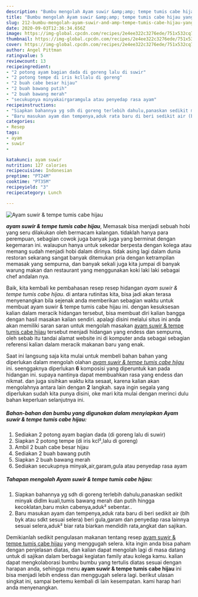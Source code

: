 ```yaml
---
description: "Bumbu mengolah Ayam suwir &amp;amp; tempe tumis cabe hijau yang enak"
title: "Bumbu mengolah Ayam suwir &amp;amp; tempe tumis cabe hijau yang enak"
slug: 212-bumbu-mengolah-ayam-suwir-and-amp-tempe-tumis-cabe-hijau-yang-enak
date: 2020-09-03T12:36:34.656Z
image: https://img-global.cpcdn.com/recipes/2e4ee322c3276ede/751x532cq70/ayam-suwir-tempe-tumis-cabe-hijau-foto-resep-utama.jpg
thumbnail: https://img-global.cpcdn.com/recipes/2e4ee322c3276ede/751x532cq70/ayam-suwir-tempe-tumis-cabe-hijau-foto-resep-utama.jpg
cover: https://img-global.cpcdn.com/recipes/2e4ee322c3276ede/751x532cq70/ayam-suwir-tempe-tumis-cabe-hijau-foto-resep-utama.jpg
author: Angel Pittman
ratingvalue: 5
reviewcount: 13
recipeingredient:
- "2 potong ayam bagian dada di goreng lalu di suwir"
- "2 potong tempe di iris kcllalu di goreng"
- "2 buah cabe besar hijau"
- "2 buah bawang putih"
- "2 buah bawang merah"
- "secukupnya minyakairgaramgula atau penyedap rasa ayam"
recipeinstructions:
- "Siapkan bahannya yg sdh di goreng terlebih dahulu,panaskan sedikit minyak didlm kuali,tumis bawang merah dan putih hingga kecoklatan,baru mskn cabenya,aduk² sebentar.."
- "Baru masukan ayam dan tempenya,aduk rata baru di beri sedikit air (blh byk atau sdkt sesuai selera) beri gula,garam dan penyedap rasa lainnya sesuai selera,aduk² biar rata biarkan mendidih rata,angkat dan sajikan."
categories:
- Resep
tags:
- ayam
- suwir
- 

katakunci: ayam suwir  
nutrition: 127 calories
recipecuisine: Indonesian
preptime: "PT24M"
cooktime: "PT35M"
recipeyield: "3"
recipecategory: Lunch

---
```



![Ayam suwir &amp; tempe tumis cabe hijau](https://img-global.cpcdn.com/recipes/2e4ee322c3276ede/751x532cq70/ayam-suwir-tempe-tumis-cabe-hijau-foto-resep-utama.jpg)

<b><i>ayam suwir &amp; tempe tumis cabe hijau</i></b>, Memasak bisa menjadi sebuah hobi yang seru dilakukan oleh bermacam kalangan. tidaklah hanya para perempuan, sebagian cowok juga banyak juga yang berminat dengan kegemaran ini. walaupun hanya untuk sekedar berpesta dengan kolega atau memang sudah menjadi hobi dalam dirinya. tidak asing lagi dalam dunia restoran sekarang sangat banyak ditemukan pria dengan ketrampilan memasak yang sempurna, dan banyak sekali juga kita jumpai di banyak warung makan dan restaurant yang menggunakan koki laki laki sebagai chef andalan nya.



Baik, kita kembali ke pembahasan resep resep hidangan <i>ayam suwir &amp; tempe tumis cabe hijau</i>. di antara rutinitas kita, bisa jadi akan terasa menyenangkan bila sejenak anda memberikan sebagian waktu untuk membuat ayam suwir &amp; tempe tumis cabe hijau ini. dengan kesuksesan kalian dalam meracik hidangan tersebut, bisa membuat diri kalian bangga dengan hasil masakan kalian sendiri. apalagi disini melalui situs ini anda akan memiliki saran saran untuk mengolah masakan <u>ayam suwir &amp; tempe tumis cabe hijau</u> tersebut menjadi hidangan yang endess dan sempurna, oleh sebab itu tandai alamat website ini di komputer anda sebagai sebagian referensi kalian dalam meracik makanan baru yang enak.


Saat ini langsung saja kita mulai untuk membeli bahan bahan yang diperlukan dalam mengolah olahan <u><i>ayam suwir &amp; tempe tumis cabe hijau</i></u> ini. seenggaknya diperlukan <b>6</b> komposisi yang diperuntuk kan pada hidangan ini. supaya nantinya dapat membuahkan rasa yang endess dan nikmat. dan juga sisihkan waktu kita sesaat, karena kalian akan mengolahnya antara lain dengan <b>2</b> langkah. saya ingin segala yang diperlukan sudah kita punya disini, oke mari kita mulai dengan merinci dulu bahan keperluan selanjutnya ini.

<!--inarticleads1-->

##### Bahan-bahan dan bumbu yang digunakan dalam menyiapkan Ayam suwir &amp; tempe tumis cabe hijau:

1. Sediakan 2 potong ayam bagian dada (di goreng lalu di suwir)
1. Siapkan 2 potong tempe (di iris kcl²,lalu di goreng)
1. Ambil 2 buah cabe besar hijau
1. Sediakan 2 buah bawang putih
1. Siapkan 2 buah bawang merah
1. Sediakan secukupnya minyak,air,garam,gula atau penyedap rasa ayam




<!--inarticleads2-->

##### Tahapan mengolah Ayam suwir &amp; tempe tumis cabe hijau:

1. Siapkan bahannya yg sdh di goreng terlebih dahulu,panaskan sedikit minyak didlm kuali,tumis bawang merah dan putih hingga kecoklatan,baru mskn cabenya,aduk² sebentar..
1. Baru masukan ayam dan tempenya,aduk rata baru di beri sedikit air (blh byk atau sdkt sesuai selera) beri gula,garam dan penyedap rasa lainnya sesuai selera,aduk² biar rata biarkan mendidih rata,angkat dan sajikan.




Demikianlah sedikit pengulasan makanan tentang resep <u>ayam suwir &amp; tempe tumis cabe hijau</u> yang menggugah selera. kita ingin anda bisa paham dengan penjelasan diatas, dan kalian dapat mengolah lagi di masa datang untuk di sajikan dalam berbagai kegiatan family atau kolega kamu. kalian dapat mengkolaborasi bumbu bumbu yang tertulis diatas sesuai dengan harapan anda, sehingga menu <b>ayam suwir &amp; tempe tumis cabe hijau</b> ini bisa menjadi lebih endess dan menggugah selera lagi. berikut ulasan singkat ini, sampai bertemu kembali di lain kesempatan. kami harap hari anda menyenangkan.
